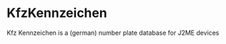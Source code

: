 KfzKennzeichen
==============

Kfz Kennzeichen is a (german) number plate database for J2ME devices
